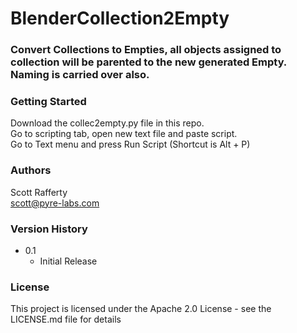# BlenderCollection2Empty

### Convert Collections to Empties, all objects assigned to collection will be parented to the new generated Empty. Naming is carried over also.

### Getting Started

Download the collec2empty.py file in this repo.\
Go to scripting tab, open new text file and paste script.\
Go to Text menu and press Run Script (Shortcut is Alt + P)

### Authors

Scott Rafferty\
scott@pyre-labs.com

### Version History

* 0.1
    * Initial Release

### License

This project is licensed under the Apache 2.0 License - see the LICENSE.md file for details
